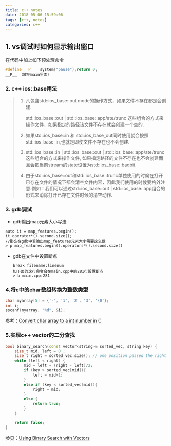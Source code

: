 ```yaml
---
title: c++ notes
date: 2018-05-06 15:59:06
tags: [c++, notes]
categories: c++
---
```


## 1. vs调试时如何显示输出窗口

在代码中加上如下预处理命令

```c++
#define __P__  system("pause");return 0;
__P__ （放到main里面）
```

<!--more-->

### 2. c++ ios::base用法

> 1. 凡包含std::ios_base::out mode的操作方式，如果文件不存在都是会创建.
>
> 		std::ios_base::out | std::ios_base::app/ate/trunc 这些组合的方式来操作文件，如果指定的路径该文件不存在就会创建一个空的.
>
> 2. 如果std::ios_base::in 和 std::ios_base_out同时使用就会按照 std::ios_base_in,也就是即使文件不存在也不会创建.
> 3. std::ios_base::in | std::ios_base::out | std::ios_base::app/ate/trunc 这些组合的方式来操作文件, 如果指定路径的文件不存在也不会创建而且会把当前stream的state设置为std::ios_base::badbit.
> 4. 由于std::ios_base::out和std::ios_base::trunc单独使用的时候在打开已存在文件的情况下都会清空文件内容，因此我们使用的时候要格外注意.例如：我们可以通过std::ios_base::out | std::ios_base::app组合的形式来消除打开已存在文件时候的清空动作.

### 3. gdb调试

- gdb输出map元素大小写法

```shell
auto it = map_features.begin();
it.operator*().second.size();
//那么在gdb中若输出map_features元素大小需要这么做
> p map_features.begin().operators*().second.size()
```

- gdb在文件中设置断点

  ```shell
  break filename:linenum
  如下面的这行命令会在main.cpp中的281行设置断点
  > b main.cpp:281
  ```


### 4.将c中的char数组转换为整数类型

```c
char myarray[5] = {'-', '1', '2', '3', '\0'};
int i;
sscanf(myarray, "%d", &i);
```

参考：[Convert char array to a int number in C](https://stackoverflow.com/questions/10204471/convert-char-array-to-a-int-number-in-c?utm_medium=organic&utm_source=google_rich_qa&utm_campaign=google_rich_qa)

### 5.实现c++ vector的二分查找

```c++
bool binary_search(const vector<string>& sorted_vec, string key) {
    size_t mid, left = 0 ;
    size_t right = sorted_vec.size(); // one position passed the right end
    while (left < right) {
        mid = left + (right - left)/2;
        if (key > sorted_vec[mid]){
            left = mid+1;
        }
        else if (key < sorted_vec[mid]){                                        
            right = mid;
        }
        else {                                                                  
            return true;
        }                                                                                                               
    }

    return false;      
}
```

参见：[Using Binary Search with Vectors](https://stackoverflow.com/questions/18774858/using-binary-search-with-vectors?utm_medium=organic&utm_source=google_rich_qa&utm_campaign=google_rich_qa)

​		